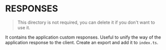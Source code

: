 # RESPONSES

> This directory is not required, you can delete it if you don't want to use it.

It contains the application custom responses.
Useful to unify the way of the application response to the client.
Create an export and add it to `index.ts`.
